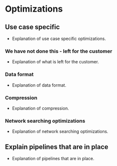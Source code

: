 # Optimizations

## Use case specific
- Explanation of use case specific optimizations.

### We have not done this - left for the customer
- Explanation of what is left for the customer.

### Data format
- Explanation of data format.

### Compression
- Explanation of compression.

### Network searching optimizations
- Explanation of network searching optimizations.

## Explain pipelines that are in place
- Explanation of pipelines that are in place.
